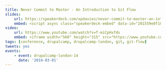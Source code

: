 ```yaml
---
title: Never Commit to Master - An Introduction to Git Flow
slides:
    url: https://speakerdeck.com/opdavies/never-commit-to-master-an-introduction-to-git-flow
    embed: <script async class="speakerdeck-embed" data-id="201559e0f103013198dd5a5f6f23ab67" data-ratio="1.29456384323641" src="//speakerdeck.com/assets/embed.js"></script>
video:
    url: https://www.youtube.com/watch?v=T-miCpHxfds
    embed: <iframe width="560" height="315" src="https://www.youtube.com/embed/T-miCpHxfds" frameborder="0" allowfullscreen></iframe>
tags: [conference, drupalcamp, drupalcamp-london, git, git-flow]
tweets: yes
events:
    - event: drupalcamp-london-14
      date: '2014-03-01'
---
```

